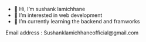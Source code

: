 - 👋 Hi, I’m sushank lamichhane
- 👀 I’m interested in web development
- 🌱 I’m currently learning the backend and framworks
<P>Email address : Sushanklamichhaneofficial@gmail.com</P>



